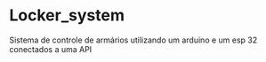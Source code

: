 # Locker_system
Sistema de controle de armários utilizando um arduino e um esp 32 conectados a uma API
